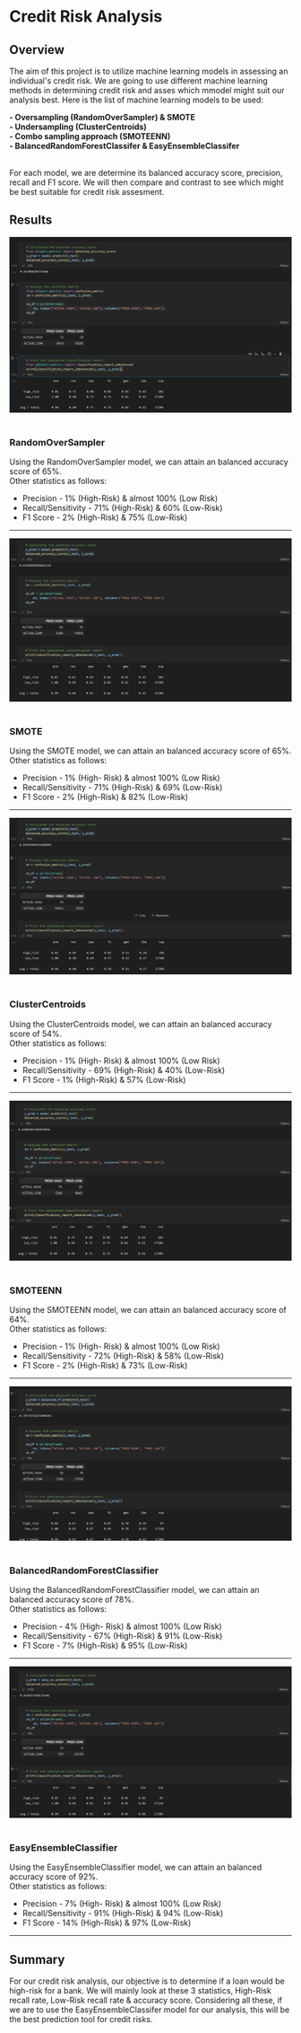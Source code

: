 # Credit Risk Analysis

## Overview
The aim of this project is to utilize machine learning models in assessing an individual's credit risk. We are going to use different machine learning methods in determining credit risk and asses which mmodel might suit our analysis best. Here is the list of machine learning models to be used:

<strong>
- Oversampling (RandomOverSampler) & SMOTE <br>
- Undersampling (ClusterCentroids)<br>
- Combo sampling approach (SMOTEENN)<br>
- BalancedRandomForestClassifer & EasyEnsembleClassifer<br>
  </strong>
  <br>

For each model, we are determine its balanced accuracy score, precision, recall and F1 score. We will then compare and contrast to see which might be best suitable for credit risk assesment.

## Results

<div align=center>
<img src = https://raw.githubusercontent.com/RobC30/Credit_Risk_Analysis/main/Resources/images/over.png>
</div>


<br>

### RandomOverSampler

Using the RandomOverSampler model, we can attain an balanced accuracy score of 65%. <br>
Other statistics as follows:

- Precision - 1% (High-Risk) & almost 100% (Low Risk)
- Recall/Sensitivity - 71% (High-Risk) & 60% (Low-Risk)
- F1 Score - 2% (High-Risk) & 75% (Low-Risk)
____________________________________________________

<div align=center>
<img src = https://raw.githubusercontent.com/RobC30/Credit_Risk_Analysis/main/Resources/images/smote.png>
</div>
<br>

### SMOTE

Using the SMOTE model, we can attain an balanced accuracy score of 65%. <br>
Other statistics as follows:

- Precision - 1% (High- Risk) & almost 100% (Low Risk)
- Recall/Sensitivity - 71% (High-Risk) & 69% (Low-Risk)
- F1 Score - 2% (High-Risk) & 82% (Low-Risk)
____________________________________________________

<div align=center>
<img src = https://raw.githubusercontent.com/RobC30/Credit_Risk_Analysis/main/Resources/images/under.png>
</div>
<br>

### ClusterCentroids

Using the ClusterCentroids model, we can attain an balanced accuracy score of 54%. <br>
Other statistics as follows:

- Precision - 1% (High- Risk) & almost 100% (Low Risk)
- Recall/Sensitivity - 69% (High-Risk) & 40% (Low-Risk)
- F1 Score - 1% (High-Risk) & 57% (Low-Risk)
____________________________________________________

<div align=center>
<img src = https://raw.githubusercontent.com/RobC30/Credit_Risk_Analysis/main/Resources/images/combo.png>
</div>
<br>

### SMOTEENN

Using the SMOTEENN model, we can attain an balanced accuracy score of 64%. <br>
Other statistics as follows:

- Precision - 1% (High- Risk) & almost 100% (Low Risk)
- Recall/Sensitivity - 72% (High-Risk) & 58% (Low-Risk)
- F1 Score - 2% (High-Risk) & 73% (Low-Risk)
____________________________________________________

<div align=center>
<img src = https://raw.githubusercontent.com/RobC30/Credit_Risk_Analysis/main/Resources/images/forest.png>
</div>
<br>

### BalancedRandomForestClassifier

Using the BalancedRandomForestClassifier model, we can attain an balanced accuracy score of 78%. <br>
Other statistics as follows:

- Precision - 4% (High- Risk) & almost 100% (Low Risk)
- Recall/Sensitivity - 67% (High-Risk) & 91% (Low-Risk)
- F1 Score - 7% (High-Risk) & 95% (Low-Risk)
____________________________________________________

<div align=center>
<img src = https://raw.githubusercontent.com/RobC30/Credit_Risk_Analysis/main/Resources/images/easy.png>
</div>
<br>

### EasyEnsembleClassifier

Using the EasyEnsembleClassifier model, we can attain an balanced accuracy score of 92%. <br>
Other statistics as follows:

- Precision - 7% (High- Risk) & almost 100% (Low Risk)
- Recall/Sensitivity - 91% (High-Risk) & 94% (Low-Risk)
- F1 Score - 14% (High-Risk) & 97% (Low-Risk)
____________________________________________________

## Summary
For our credit risk analysis, our objective is to determine if a loan would be high-risk for a bank. We will mainly look at these 3 statistics, High-Risk recall rate, Low-Risk recall rate & accuracy score. Considering all these, if we are to use the EasyEnsembleClassifer model for our analysis, this will be the best prediction tool for credit risks. 
